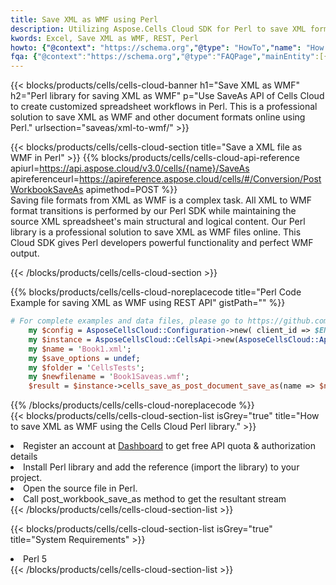```yaml
---
title: Save XML as WMF using Perl 
description: Utilizing Aspose.Cells Cloud SDK for Perl to save XML format file as WMF format file. 
kwords: Excel, Save XML as WMF, REST, Perl
howto: {"@context": "https://schema.org","@type": "HowTo","name": "How to save XML as WMF using the Cells Cloud Perl library.","description": "How to save XML as WMF using the Cells Cloud Perl library.","image": {"@type": "ImageObject"},"url": "/perl/saveas/xml-to-wmf/","step": [{ "@type": "HowToStep","name": "How to save XML as WMF using the Cells Cloud Perl library. step 1", "image": {"@type": "ImageObject",},"url": "/perl/saveas/xml-to-wmf/","text": "Register an account at <a href='https://dashboard.aspose.cloud/'>Dashboard</a> to get free API quota & authorization details",},{ "@type": "HowToStep","name": "How to save XML as WMF using the Cells Cloud Perl library. step 1", "image": {"@type": "ImageObject",},"url": "/perl/saveas/xml-to-wmf/","text": "Install Perl library and add the reference (import the library) to your project.",},{ "@type": "HowToStep","name": "How to save XML as WMF using the Cells Cloud Perl library. step 1", "image": {"@type": "ImageObject",},"url": "/perl/saveas/xml-to-wmf/","text": "Open the source file in Perl.",},{ "@type": "HowToStep","name": "How to save XML as WMF using the Cells Cloud Perl library. step 1", "image": {"@type": "ImageObject",},"url": "/perl/saveas/xml-to-wmf/","text": "Call post_workbook_save_as method to get the resultant stream",}, ],"supply": {"@type": "HowToSupply","name": "document"},"tool": [{"@type": "HowToTool","name": "VIM, Visual Studio Code, Eclipse"},{"@type": "HowToTool","name": "Aspose Cells"}],"totalTime": "PT6M"}
fqa: {"@context":"https://schema.org","@type":"FAQPage","mainEntity":[{"@type":"Question","name":"Why save file as other formats file in C# using REST API?","acceptedAnswer":{"@type":"Answer","text":"Documents are encoded in many ways, and some files may be incompatible with the software you use. To open and read such files, just save them as appropriate file formats.<br/><ol><li>Install .NET SDK and add the reference (import the library) to your project.</li><li>Open the source file in C# using REST API.</li><li>Call the PostWorkbookSaveAsRequest() method, passing an output filename with required extension.</li><li>Get the result of save as a separate file.</li></ol>"}},{"@type":"Question","name":"What file formats can I save as with your C# library?","acceptedAnswer":{"@type":"Answer","text":"We support a variety of file formats for conversion using .NET library, including XLSX, Excel, xls , PDF, CSV, HTML, Markdown, XML, PNG, JPG, TIFF, Json, TXT and many more."}},{"@type":"Question","name":"What is the maximum allowed file size for conversion using this .NET library?","acceptedAnswer":{"@type":"Answer","text":"There are no file size limits for format conversions using .NET library."}}]}
---
```



{{< blocks/products/cells/cells-cloud-banner h1="Save XML as WMF" h2="Perl library for saving XML as WMF" p="Use SaveAs API of Cells Cloud to create customized spreadsheet workflows in Perl. This is a professional solution to save XML as WMF and other document formats online using Perl." urlsection="saveas/xml-to-wmf/" >}}

{{< blocks/products/cells/cells-cloud-section  title="Save a XML file as WMF in Perl" >}}
{{% blocks/products/cells/cells-cloud-api-reference  apiurl=https://api.aspose.cloud/v3.0/cells/{name}/SaveAs  apireferenceurl=https://apireference.aspose.cloud/cells/#/Conversion/PostWorkbookSaveAs  apimethod=POST %}}
<br/>
Saving file formats from XML as WMF is a complex task. All XML to WMF format transitions is performed by our Perl SDK while maintaining the source XML spreadsheet's main structural and logical content. Our Perl library is a professional solution to save XML as WMF files online. This Cloud SDK gives Perl developers powerful functionality and perfect WMF output.

{{< /blocks/products/cells/cells-cloud-section >}}

{{% blocks/products/cells/cells-cloud-noreplacecode title="Perl Code Example for saving XML as WMF using REST API" gistPath="" %}}
  
```perl
# For complete examples and data files, please go to https://github.com/aspose-cells-cloud/aspose-cells-cloud-perl/
    my $config = AsposeCellsCloud::Configuration->new( client_id => $ENV{'ProductClientId'}, client_secret => $ENV{'ProductClientSecret'});
    my $instance = AsposeCellsCloud::CellsApi->new(AsposeCellsCloud::ApiClient->new( $config));
    my $name = 'Book1.xml';
    my $save_options = undef;
    my $folder = 'CellsTests';
    my $newfilename = 'Book1Saveas.wmf';
    $result = $instance->cells_save_as_post_document_save_as(name => $name,save_options => $save_options, newfilename => $newfilename, folder => $folder);
```
  
{{% /blocks/products/cells/cells-cloud-noreplacecode  %}}
<br/>
{{< blocks/products/cells/cells-cloud-section-list isGrey="true"  title="How to save XML as WMF using the Cells Cloud Perl library." >}}
<li>Register an account at <a href="https://dashboard.aspose.cloud/">Dashboard</a> to get free API quota & authorization details</li>
<li>Install Perl library and add the reference (import the library) to your project.</li>
<li>Open the source file in Perl.</li>
<li>Call post_workbook_save_as method to get the resultant stream</li>
{{< /blocks/products/cells/cells-cloud-section-list >}}

{{< blocks/products/cells/cells-cloud-section-list isGrey="true"  title="System Requirements" >}}
<li>Perl 5</li>
{{< /blocks/products/cells/cells-cloud-section-list >}}

